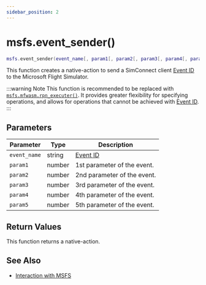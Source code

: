 ```yaml
---
sidebar_position: 2
---
```


# msfs.event_sender()
```lua
msfs.event_sender(event_name[, param1[, param2[, param3[, param4[, param5]]]])
```
This function creates a native-action to send a SimConnect client [Event ID](https://docs.flightsimulator.com/html/Programming_Tools/Event_IDs/Event_IDs.htm) to the Microsoft Flight Simulator.

:::warning Note
This function is recommended to be replaced with [`msfs.mfwasm.rpn_executer()`](/libs/msfs/msfs_mfwasm_rpn_executer). It provides greater flexibility for specifying operations, and allows for operations that cannot be achieved with [Event ID](https://docs.flightsimulator.com/html/Programming_Tools/Event_IDs/Event_IDs.htm).
:::

## Parameters
|Parameter|Type|Description|
|-|-|-|
|`event_name`|string|[Event ID](https://docs.flightsimulator.com/html/Programming_Tools/Event_IDs/Event_IDs.htm)
|`param1`|number|1st parameter of the event.
|`param2`|number|2nd parameter of the event.
|`param3`|number|3rd parameter of the event.
|`param4`|number|4th parameter of the event.
|`param5`|number|5th parameter of the event.

## Return Values
This function returns a native-action.

## See Also
- [Interaction with MSFS](/guide/msfs)

